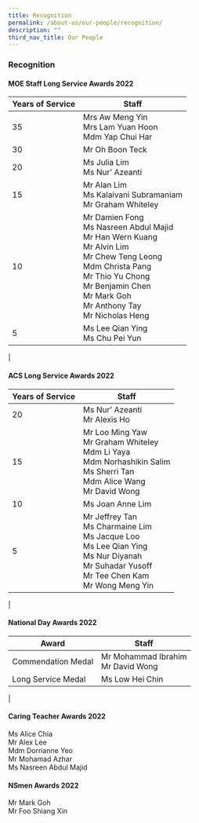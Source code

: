 ```yaml
---
title: Recognition
permalink: /about-us/our-people/recognition/
description: ""
third_nav_title: Our People
---
```

### **Recognition**

#### **MOE Staff Long Service Awards 2022**

| Years of Service | Staff |
| --- | --- |
| 35 | Mrs Aw Meng Yin<br>Mrs Lam Yuan Hoon<br>Mdm Yap Chui Har |
| 30 | Mr Oh Boon Teck |
| 20 | Ms Julia Lim<br>Ms Nur’ Azeanti |
| 15 | Mr Alan Lim<br>Ms Kalaivani Subramaniam<br>Mr Graham Whiteley |
| 10 | Mr Damien Fong<br>Ms Nasreen Abdul Majid<br>Mr Han Wern Kuang<br>Mr Alvin Lim<br>Mr Chew Teng Leong<br>Mdm Christa Pang<br>Mr Thio Yu Chong<br>Mr Benjamin Chen<br>Mr Mark Goh<br>Mr Anthony Tay<br>Mr Nicholas Heng |
| 5 | 	Ms Lee Qian Ying<br>Ms Chu Pei Yun |
|

#### **ACS Long Service Awards 2022**
| Years of Service | Staff |
| --- | --- |
| 20 | Ms Nur’ Azeanti<br>Mr Alexis Ho |
| 15 | Mr Loo Ming Yaw<br>Mr Graham Whiteley<br>Mdm Li Yaya<br>Mdm Norhashikin Salim<br>Ms Sherri Tan<br>Mdm Alice Wang<br>Mr David Wong |
| 10 | Ms Joan Anne Lim |
| 5 | Mr Jeffrey Tan<br>Ms Charmaine Lim<br>Ms Jacque Loo<br>Ms Lee Qian Ying<br>Ms Nur Diyanah<br>Mr Suhadar Yusoff<br>Mr Tee Chen Kam<br>Mr Wong Meng Yin |
|

#### **National Day Awards 2022**
| Award | Staff |
| --- | --- |
| Commendation Medal | Mr Mohammad Ibrahim<br>Mr David Wong |
| Long Service Medal | Ms Low Hei Chin |
|

#### **Caring Teacher Awards 2022**
Ms Alice Chia<br>
Mr Alex Lee<br>
Mdm Dorrianne Yeo<br>
Mr Mohamad Azhar<br>
Ms Nasreen Abdul Majid

#### **NSmen Awards 2022**
Mr Mark Goh<br>
Mr Foo Shiang Xin